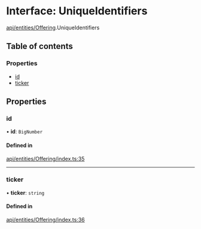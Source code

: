 # Interface: UniqueIdentifiers

[api/entities/Offering](../wiki/api.entities.Offering).UniqueIdentifiers

## Table of contents

### Properties

- [id](../wiki/api.entities.Offering.UniqueIdentifiers#id)
- [ticker](../wiki/api.entities.Offering.UniqueIdentifiers#ticker)

## Properties

### id

• **id**: `BigNumber`

#### Defined in

[api/entities/Offering/index.ts:35](https://github.com/PolymathNetwork/polymesh-sdk/blob/299ce247/src/api/entities/Offering/index.ts#L35)

___

### ticker

• **ticker**: `string`

#### Defined in

[api/entities/Offering/index.ts:36](https://github.com/PolymathNetwork/polymesh-sdk/blob/299ce247/src/api/entities/Offering/index.ts#L36)
